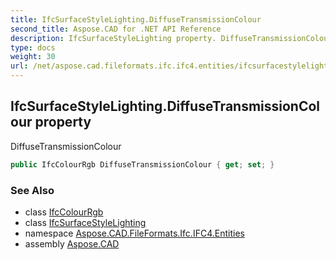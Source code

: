 ```yaml
---
title: IfcSurfaceStyleLighting.DiffuseTransmissionColour
second_title: Aspose.CAD for .NET API Reference
description: IfcSurfaceStyleLighting property. DiffuseTransmissionColour
type: docs
weight: 30
url: /net/aspose.cad.fileformats.ifc.ifc4.entities/ifcsurfacestylelighting/diffusetransmissioncolour/
---
```

## IfcSurfaceStyleLighting.DiffuseTransmissionColour property

DiffuseTransmissionColour

```csharp
public IfcColourRgb DiffuseTransmissionColour { get; set; }
```

### See Also

* class [IfcColourRgb](../../ifccolourrgb/)
* class [IfcSurfaceStyleLighting](../)
* namespace [Aspose.CAD.FileFormats.Ifc.IFC4.Entities](../../ifcsurfacestylelighting/)
* assembly [Aspose.CAD](../../../)


